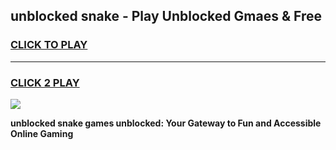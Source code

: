 
## unblocked snake - Play Unblocked Gmaes & Free
<h3>
<a href="https://news.freeplayer.one?title=unblocked_snake&ref=16F">CLICK TO PLAY</a></h3>
<hr>

<h3>
<a href="https://news.freeplayer.one?title=unblocked_snake&ref=16F">CLICK 2 PLAY</a>
  
</h3>

<a href="https://news.freeplayer.one?title=unblocked_snake&ref=16F/"><img src="https://clearcache.store/games.png"></a>


**unblocked snake games unblocked: Your Gateway to Fun and Accessible Online Gaming**
